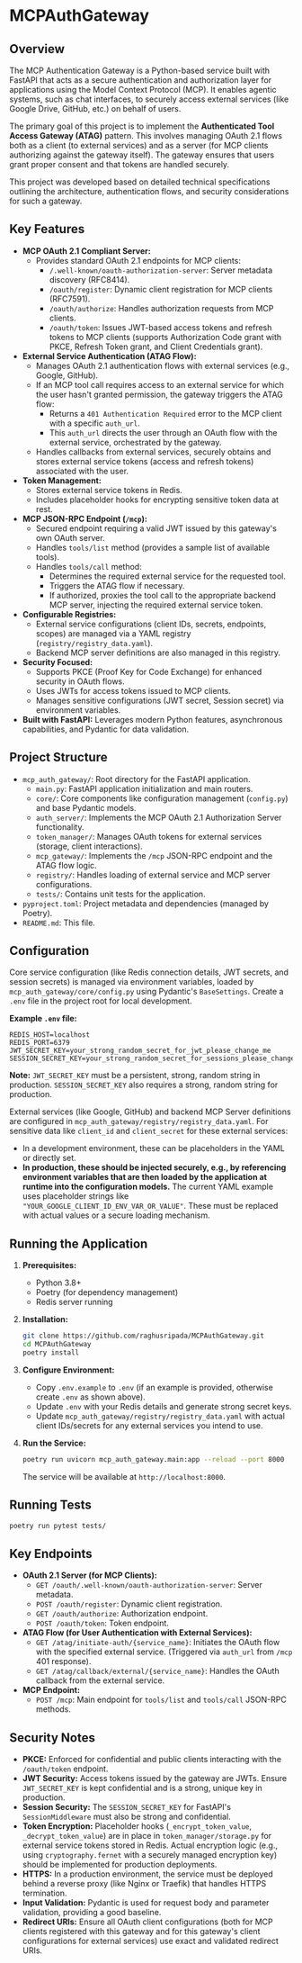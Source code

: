 # MCPAuthGateway

## Overview

The MCP Authentication Gateway is a Python-based service built with FastAPI that acts as a secure authentication and authorization layer for applications using the Model Context Protocol (MCP). It enables agentic systems, such as chat interfaces, to securely access external services (like Google Drive, GitHub, etc.) on behalf of users.

The primary goal of this project is to implement the **Authenticated Tool Access Gateway (ATAG)** pattern. This involves managing OAuth 2.1 flows both as a client (to external services) and as a server (for MCP clients authorizing against the gateway itself). The gateway ensures that users grant proper consent and that tokens are handled securely.

This project was developed based on detailed technical specifications outlining the architecture, authentication flows, and security considerations for such a gateway.

## Key Features

*   **MCP OAuth 2.1 Compliant Server:**
    *   Provides standard OAuth 2.1 endpoints for MCP clients:
        *   `/.well-known/oauth-authorization-server`: Server metadata discovery (RFC8414).
        *   `/oauth/register`: Dynamic client registration for MCP clients (RFC7591).
        *   `/oauth/authorize`: Handles authorization requests from MCP clients.
        *   `/oauth/token`: Issues JWT-based access tokens and refresh tokens to MCP clients (supports Authorization Code grant with PKCE, Refresh Token grant, and Client Credentials grant).
*   **External Service Authentication (ATAG Flow):**
    *   Manages OAuth 2.1 authentication flows with external services (e.g., Google, GitHub).
    *   If an MCP tool call requires access to an external service for which the user hasn't granted permission, the gateway triggers the ATAG flow:
        *   Returns a `401 Authentication Required` error to the MCP client with a specific `auth_url`.
        *   This `auth_url` directs the user through an OAuth flow with the external service, orchestrated by the gateway.
    *   Handles callbacks from external services, securely obtains and stores external service tokens (access and refresh tokens) associated with the user.
*   **Token Management:**
    *   Stores external service tokens in Redis.
    *   Includes placeholder hooks for encrypting sensitive token data at rest.
*   **MCP JSON-RPC Endpoint (`/mcp`):**
    *   Secured endpoint requiring a valid JWT issued by this gateway's own OAuth server.
    *   Handles `tools/list` method (provides a sample list of available tools).
    *   Handles `tools/call` method:
        *   Determines the required external service for the requested tool.
        *   Triggers the ATAG flow if necessary.
        *   If authorized, proxies the tool call to the appropriate backend MCP server, injecting the required external service token.
*   **Configurable Registries:**
    *   External service configurations (client IDs, secrets, endpoints, scopes) are managed via a YAML registry (`registry/registry_data.yaml`).
    *   Backend MCP server definitions are also managed in this registry.
*   **Security Focused:**
    *   Supports PKCE (Proof Key for Code Exchange) for enhanced security in OAuth flows.
    *   Uses JWTs for access tokens issued to MCP clients.
    *   Manages sensitive configurations (JWT secret, Session secret) via environment variables.
*   **Built with FastAPI:** Leverages modern Python features, asynchronous capabilities, and Pydantic for data validation.

## Project Structure

*   `mcp_auth_gateway/`: Root directory for the FastAPI application.
    *   `main.py`: FastAPI application initialization and main routers.
    *   `core/`: Core components like configuration management (`config.py`) and base Pydantic models.
    *   `auth_server/`: Implements the MCP OAuth 2.1 Authorization Server functionality.
    *   `token_manager/`: Manages OAuth tokens for external services (storage, client interactions).
    *   `mcp_gateway/`: Implements the `/mcp` JSON-RPC endpoint and the ATAG flow logic.
    *   `registry/`: Handles loading of external service and MCP server configurations.
    *   `tests/`: Contains unit tests for the application.
*   `pyproject.toml`: Project metadata and dependencies (managed by Poetry).
*   `README.md`: This file.

## Configuration

Core service configuration (like Redis connection details, JWT secrets, and session secrets) is managed via environment variables, loaded by `mcp_auth_gateway/core/config.py` using Pydantic's `BaseSettings`. Create a `.env` file in the project root for local development.

**Example `.env` file:**
```env
REDIS_HOST=localhost
REDIS_PORT=6379
JWT_SECRET_KEY=your_strong_random_secret_for_jwt_please_change_me
SESSION_SECRET_KEY=your_strong_random_secret_for_sessions_please_change_me
```
**Note:** `JWT_SECRET_KEY` must be a persistent, strong, random string in production. `SESSION_SECRET_KEY` also requires a strong, random string for production.

External services (like Google, GitHub) and backend MCP Server definitions are configured in `mcp_auth_gateway/registry/registry_data.yaml`.
For sensitive data like `client_id` and `client_secret` for these external services:
- In a development environment, these can be placeholders in the YAML or directly set.
- **In production, these should be injected securely, e.g., by referencing environment variables that are then loaded by the application at runtime into the configuration models.** The current YAML example uses placeholder strings like `"YOUR_GOOGLE_CLIENT_ID_ENV_VAR_OR_VALUE"`. These must be replaced with actual values or a secure loading mechanism.

## Running the Application

1.  **Prerequisites:**
    *   Python 3.8+
    *   Poetry (for dependency management)
    *   Redis server running

2.  **Installation:**
    ```bash
    git clone https://github.com/raghusripada/MCPAuthGateway.git
    cd MCPAuthGateway
    poetry install
    ```

3.  **Configure Environment:**
    *   Copy `.env.example` to `.env` (if an example is provided, otherwise create `.env` as shown above).
    *   Update `.env` with your Redis details and generate strong secret keys.
    *   Update `mcp_auth_gateway/registry/registry_data.yaml` with actual client IDs/secrets for any external services you intend to use.

4.  **Run the Service:**
    ```bash
    poetry run uvicorn mcp_auth_gateway.main:app --reload --port 8000
    ```
    The service will be available at `http://localhost:8000`.

## Running Tests
```bash
poetry run pytest tests/
```

## Key Endpoints

*   **OAuth 2.1 Server (for MCP Clients):**
    *   `GET /oauth/.well-known/oauth-authorization-server`: Server metadata.
    *   `POST /oauth/register`: Dynamic client registration.
    *   `GET /oauth/authorize`: Authorization endpoint.
    *   `POST /oauth/token`: Token endpoint.
*   **ATAG Flow (for User Authentication with External Services):**
    *   `GET /atag/initiate-auth/{service_name}`: Initiates the OAuth flow with the specified external service. (Triggered via `auth_url` from `/mcp` 401 response).
    *   `GET /atag/callback/external/{service_name}`: Handles the OAuth callback from the external service.
*   **MCP Endpoint:**
    *   `POST /mcp`: Main endpoint for `tools/list` and `tools/call` JSON-RPC methods.

## Security Notes

*   **PKCE:** Enforced for confidential and public clients interacting with the `/oauth/token` endpoint.
*   **JWT Security:** Access tokens issued by the gateway are JWTs. Ensure `JWT_SECRET_KEY` is kept confidential and is a strong, unique key in production.
*   **Session Security:** The `SESSION_SECRET_KEY` for FastAPI's `SessionMiddleware` must also be strong and confidential.
*   **Token Encryption:** Placeholder hooks (`_encrypt_token_value`, `_decrypt_token_value`) are in place in `token_manager/storage.py` for external service tokens stored in Redis. Actual encryption logic (e.g., using `cryptography.fernet` with a securely managed encryption key) should be implemented for production deployments.
*   **HTTPS:** In a production environment, the service must be deployed behind a reverse proxy (like Nginx or Traefik) that handles HTTPS termination.
*   **Input Validation:** Pydantic is used for request body and parameter validation, providing a good baseline.
*   **Redirect URIs:** Ensure all OAuth client configurations (both for MCP clients registered with this gateway and for this gateway's client configurations for external services) use exact and validated redirect URIs.
